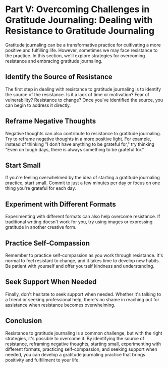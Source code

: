Part V: Overcoming Challenges in Gratitude Journaling: Dealing with Resistance to Gratitude Journaling
======================================================================================================

Gratitude journaling can be a transformative practice for cultivating a more positive and fulfilling life. However, sometimes we may face resistance to the practice. In this section, we'll explore strategies for overcoming resistance and embracing gratitude journaling.

Identify the Source of Resistance
---------------------------------

The first step in dealing with resistance to gratitude journaling is to identify the source of the resistance. Is it a lack of time or motivation? Fear of vulnerability? Resistance to change? Once you've identified the source, you can begin to address it directly.

Reframe Negative Thoughts
-------------------------

Negative thoughts can also contribute to resistance to gratitude journaling. Try to reframe negative thoughts in a more positive light. For example, instead of thinking "I don't have anything to be grateful for," try thinking "Even on tough days, there is always something to be grateful for."

Start Small
-----------

If you're feeling overwhelmed by the idea of starting a gratitude journaling practice, start small. Commit to just a few minutes per day or focus on one thing you're grateful for each day.

Experiment with Different Formats
---------------------------------

Experimenting with different formats can also help overcome resistance. If traditional writing doesn't work for you, try using images or expressing gratitude in another creative form.

Practice Self-Compassion
------------------------

Remember to practice self-compassion as you work through resistance. It's normal to feel resistant to change, and it takes time to develop new habits. Be patient with yourself and offer yourself kindness and understanding.

Seek Support When Needed
------------------------

Finally, don't hesitate to seek support when needed. Whether it's talking to a friend or seeking professional help, there's no shame in reaching out for assistance when resistance becomes overwhelming.

Conclusion
----------

Resistance to gratitude journaling is a common challenge, but with the right strategies, it's possible to overcome it. By identifying the source of resistance, reframing negative thoughts, starting small, experimenting with different formats, practicing self-compassion, and seeking support when needed, you can develop a gratitude journaling practice that brings positivity and fulfillment to your life.
